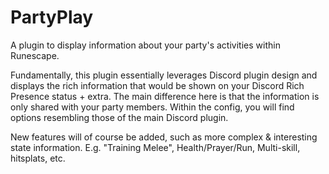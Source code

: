 # PartyPlay
A plugin to display information about your party's activities within Runescape. 

Fundamentally, this plugin essentially leverages Discord plugin design and displays the rich information that would be shown on your Discord Rich Presence status + extra. The main difference here is that the information is only shared with your party members. Within the config, you will find options resembling those of the main Discord plugin.

New features will of course be added, such as more complex & interesting state information. E.g. "Training Melee", Health/Prayer/Run, Multi-skill, hitsplats, etc.

